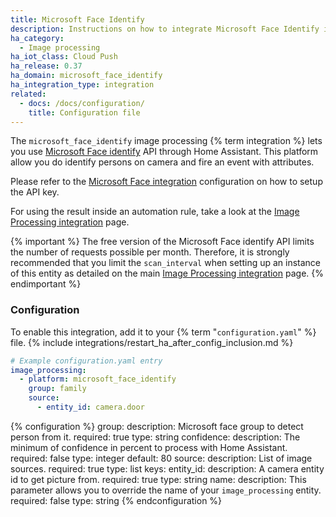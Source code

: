```yaml
---
title: Microsoft Face Identify
description: Instructions on how to integrate Microsoft Face Identify into Home Assistant.
ha_category:
  - Image processing
ha_iot_class: Cloud Push
ha_release: 0.37
ha_domain: microsoft_face_identify
ha_integration_type: integration
related:
  - docs: /docs/configuration/
    title: Configuration file
---
```


The `microsoft_face_identify` image processing {% term integration %} lets you use
[Microsoft Face identify](https://azure.microsoft.com/products/cognitive-services/)
API through Home Assistant. This platform allow you do identify persons on
camera and fire an event with attributes.

Please refer to the [Microsoft Face integration](/integrations/microsoft_face/) configuration on
how to setup the API key.

For using the result inside an automation rule,
take a look at the [Image Processing integration](/integrations/image_processing/) page.

{% important %}
The free version of the Microsoft Face identify API limits the number of requests possible per month. Therefore, it is strongly recommended that you limit the `scan_interval` when setting up an instance of this entity as detailed on the main [Image Processing integration](/integrations/image_processing/) page.
{% endimportant %}

### Configuration

To enable this integration, add it to your {% term "`configuration.yaml`" %} file.
{% include integrations/restart_ha_after_config_inclusion.md %}

```yaml
# Example configuration.yaml entry
image_processing:
  - platform: microsoft_face_identify
    group: family
    source:
      - entity_id: camera.door
```

{% configuration %}
group:
  description: Microsoft face group to detect person from it.
  required: true
  type: string
confidence:
  description: The minimum of confidence in percent to process with Home Assistant.
  required: false
  type: integer
  default: 80
source:
  description: List of image sources.
  required: true
  type: list
  keys:
    entity_id:
      description: A camera entity id to get picture from.
      required: true
      type: string
    name:
      description: This parameter allows you to override the name of your `image_processing` entity.
      required: false
      type: string
{% endconfiguration %}
